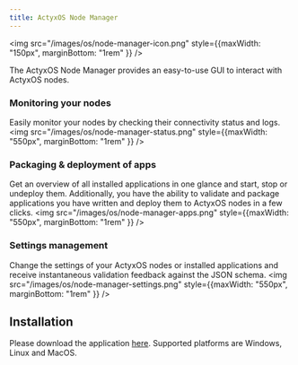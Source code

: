 ```yaml
---
title: ActyxOS Node Manager
---
```


<!-- Add as react component to be able to handle the width (otherwise it goes full width) -->
<img src="/images/os/node-manager-icon.png" style={{maxWidth: "150px", marginBottom: "1rem" }} />

The ActyxOS Node Manager provides an easy-to-use GUI to interact with ActyxOS nodes. 

### Monitoring your nodes
Easily monitor your nodes by checking their connectivity status and logs.
<img src="/images/os/node-manager-status.png" style={{maxWidth: "550px", marginBottom: "1rem" }} />

### Packaging & deployment of apps
Get an overview of all installed applications in one glance and start, stop or undeploy them. Additionally, you have the ability to validate and package applications you have written and deploy them to ActyxOS nodes in a few clicks. 
<img src="/images/os/node-manager-apps.png" style={{maxWidth: "550px", marginBottom: "1rem" }} />

### Settings management
Change the settings of your ActyxOS nodes or installed applications and receive instantaneous validation feedback against the JSON schema.
<img src="/images/os/node-manager-settings.png" style={{maxWidth: "550px", marginBottom: "1rem" }} />

## Installation
Please download the application [here](https://downloads.actyx.com/). Supported platforms are Windows, Linux and MacOS.

